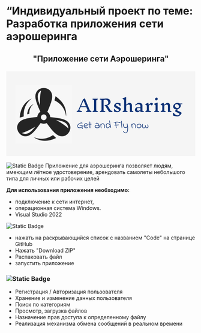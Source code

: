 # “Индивидуальный проект по теме: Разработка приложения сети аэрошеринга
## <p align="center">"Приложение сети Аэрошеринга"</p>
<img src="logo.png"/>

![Static Badge](https://img.shields.io/badge/AIRSHARING_APPLICATION-8A2BE2)
Приложение для аэрошеринга позволяет людям, имеющим лётное удостоверение, арендовать самолеты небольшого типа для личных или рабочих целей

**Для использования приложения необходимо:**
* подключение к сети интернет,
* операционная система Windows. 
* Visual Studio 2022

![Static Badge](https://img.shields.io/badge/INSTALL-GREEN)
* нажать на раскрывающийся список с названием "Code" на странице GitHub
* Нажать "Download ZIP"
* Распаковать файл
* запустить приложение

### ![Static Badge](https://img.shields.io/badge/USING-blue)

- Регистрация / Авторизация пользователя
- Хранение и изменение данных пользователя
- Поиск по категориям
- Просмотр, загрузка файлов
- Назначение прав доступа к определенному файлу
- Реализация механизма обмена сообщений в реальном времени




